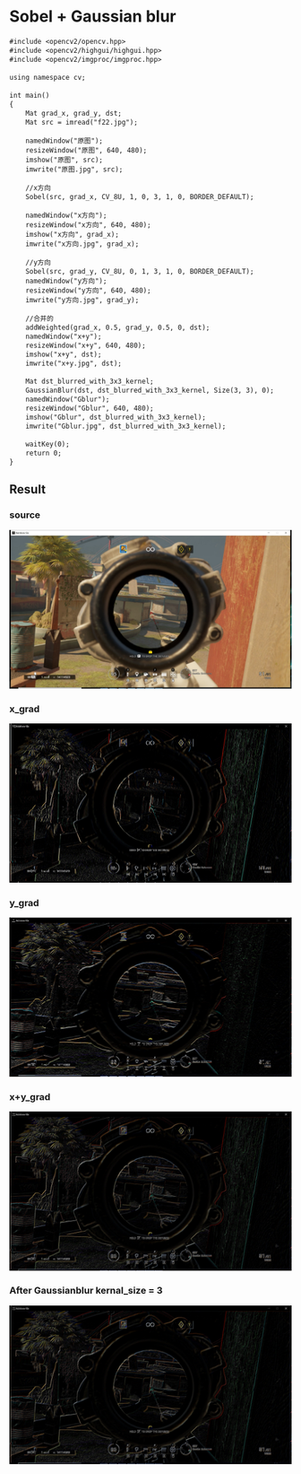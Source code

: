 # Sobel + Gaussian blur
~~~
#include <opencv2/opencv.hpp>
#include <opencv2/highgui/highgui.hpp>
#include <opencv2/imgproc/imgproc.hpp>

using namespace cv;

int main()
{
	Mat grad_x, grad_y, dst;
	Mat src = imread("f22.jpg");

	namedWindow("原图");
	resizeWindow("原图", 640, 480);
	imshow("原图", src);
	imwrite("原图.jpg", src);

	//x方向
	Sobel(src, grad_x, CV_8U, 1, 0, 3, 1, 0, BORDER_DEFAULT);

	namedWindow("x方向");
	resizeWindow("x方向", 640, 480);
	imshow("x方向", grad_x);
	imwrite("x方向.jpg", grad_x);

	//y方向
	Sobel(src, grad_y, CV_8U, 0, 1, 3, 1, 0, BORDER_DEFAULT);
	namedWindow("y方向");
	resizeWindow("y方向", 640, 480);
	imwrite("y方向.jpg", grad_y);

	//合并的
	addWeighted(grad_x, 0.5, grad_y, 0.5, 0, dst);
	namedWindow("x+y");
	resizeWindow("x+y", 640, 480);
	imshow("x+y", dst);
	imwrite("x+y.jpg", dst);

	Mat dst_blurred_with_3x3_kernel;
	GaussianBlur(dst, dst_blurred_with_3x3_kernel, Size(3, 3), 0);
	namedWindow("Gblur");
	resizeWindow("Gblur", 640, 480);
	imshow("Gblur", dst_blurred_with_3x3_kernel);
	imwrite("Gblur.jpg", dst_blurred_with_3x3_kernel);

	waitKey(0);
	return 0;
}

~~~

## Result
### source
![image](https://github.com/DDQXZcp/PolyU_2020_sem2/blob/master/EIE4433/原图.jpg)
### x_grad
![image](https://github.com/DDQXZcp/PolyU_2020_sem2/blob/master/EIE4433/x方向.jpg)
### y_grad
![image](https://github.com/DDQXZcp/PolyU_2020_sem2/blob/master/EIE4433/y方向.jpg)
### x+y_grad
![image](https://github.com/DDQXZcp/PolyU_2020_sem2/blob/master/EIE4433/x+y.jpg)
### After Gaussianblur kernal_size = 3
![image](https://github.com/DDQXZcp/PolyU_2020_sem2/blob/master/EIE4433/Gblur.jpg)

